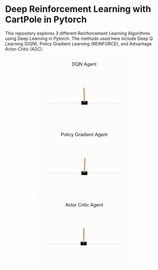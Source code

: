 # Deep Reinforcement Learning with CartPole in Pytorch
This repository explores 3 different Reinforcement Learning Algorithms using Deep Learning in Pytorch. The methods used here include Deep Q Learning (DQN), Policy Gradient Learning (REINFORCE), and Advantage Actor-Critic (A2C). 

<p align="center">
  <img src="saved_dqn_cartpole/movie.gif" width="300">
  <img src="saved_reinforce_cartpole/movie.gif" width="300">
  <img src="saved_a2c_cartpole/movie.gif" width="300">
</p>
